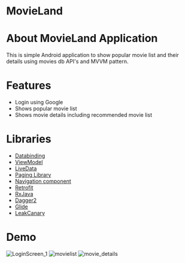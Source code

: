 # MovieLand

# About MovieLand Application
This is simple Android application to show popular movie list and their details using movies db API's and MVVM pattern.

# Features
* Login using Google
* Shows popular movie list
* Shows movie details including recommended movie list

# Libraries
* [Databinding](https://developer.android.com/topic/libraries/data-binding)
* [ViewModel](https://developer.android.com/topic/libraries/architecture/viewmodel)
* [LiveData](https://developer.android.com/topic/libraries/architecture/livedata)
* [Paging Library](https://developer.android.com/topic/libraries/architecture/paging)
* [Navigation component](https://developer.android.com/guide/navigation/navigation-getting-started)
* [Retrofit](https://square.github.io/retrofit/)
* [RxJava](https://github.com/ReactiveX/RxAndroid)
* [Dagger2](https://github.com/google/dagger)
* [Glide](https://github.com/bumptech/glide)
* [LeakCanary](https://square.github.io/leakcanary/)

# Demo
![LoginScreen_1](https://user-images.githubusercontent.com/23334943/82436802-08c2db00-9ab4-11ea-98ec-c13ed4ebec3b.png)
![movielist](https://user-images.githubusercontent.com/23334943/82436896-285a0380-9ab4-11ea-8845-5213f06b4eaa.png)
![movie_details](https://user-images.githubusercontent.com/23334943/82436852-18422400-9ab4-11ea-9b0c-9a50dd447570.png)





